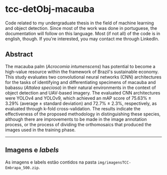 # tcc-detObj-macauba
Code related to my undergraduate thesis in the field of machine learning
and object detection. Since most of the work was done in portuguese,
the documentation will follow on this language. Most (if not all) of the
code is in english, though. If you're interested, you may contact me
through LinkedIn.

## Abstract
The macauba palm (*Acrocomia intumenscens*) has potential to become a
high-value resource within the framework of Brazil's sustainable economy.
This study evaluates two convolutional neural networks (CNN)
architectures for the tasks of identifying and differentiating
specimens of macauba and babassu (*Attalea speciosa*) in their natural
environments in the context of object detection and UAV-based imagery.
The evaluated CNN architectures were YOLOv4 and YOLOv9, which achieved
an mAP score of 75.63% $\pm$ 3.29% (average $\pm$ standard deviation)
and 72.7% $\pm$ 2.3%, respectively, as evaluated through k-fold
cross-validation. The results indicate the effectiveness of the proposed
methodology in distinguishing these species, although there are
improvements to be made in the image annotation process, or the process
of dividing the orthomosaics that produced the images used in the
training phase.

---
## Imagens e *labels*
As imagens e labels estão contidos na pasta
`img/imagensTCC-Embrapa_500.zip`.
